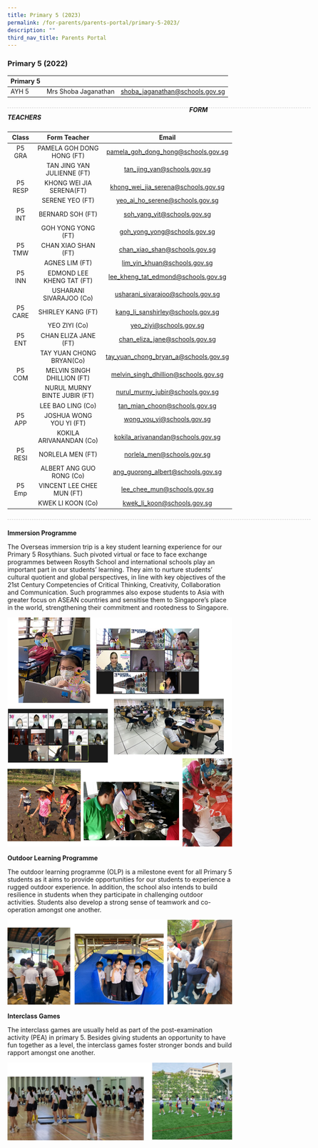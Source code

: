 ```yaml
---
title: Primary 5 (2023)
permalink: /for-parents/parents-portal/primary-5-2023/
description: ""
third_nav_title: Parents Portal
---
```

### Primary 5 (2022)

| Primary 5 |  | |
| -------- | -------- | -------- |
| AYH 5 | Mrs Shoba Jaganathan | shoba_jaganathan@schools.gov.sg |

<div style="line-height: 19.6px; width: 408px; float: left;"><div style="margin-top: 8px; margin-bottom: 8px; line-height: 19.6px; width: 680px; border-bottom: 1px dashed rgb(204, 204, 204); height: 1px; clear: both;"></div></div>

##### FORM TEACHERS

| Class | Form Teacher | Email |
|:---:|:---:|:---:|
| P5 GRA | PAMELA GOH DONG HONG (FT) | pamela_goh_dong_hong@schools.gov.sg |
|   | TAN JING YAN JULIENNE (FT) | tan_jing_yan@schools.gov.sg |
| P5 RESP | KHONG WEI JIA SERENA(FT) | khong_wei_jia_serena@schools.gov.sg |
|   | SERENE YEO (FT) | yeo_ai_ho_serene@schools.gov.sg |
| P5 INT | BERNARD SOH (FT) | soh_yang_yit@schools.gov.sg |
|   | GOH YONG YONG (FT) | goh_yong_yong@schools.gov.sg |
| P5 TMW | CHAN XIAO SHAN (FT) | chan_xiao_shan@schools.gov.sg |
|   | AGNES LIM (FT) | lim_yin_khuan@schools.gov.sg |
| P5 INN | EDMOND LEE KHENG TAT (FT)	 | lee_kheng_tat_edmond@schools.gov.sg |
|   | USHARANI SIVARAJOO (Co) | usharani_sivarajoo@schools.gov.sg |
| P5 CARE   | SHIRLEY KANG (FT) | kang_li_sanshirley@schools.gov.sg |
|   | YEO ZIYI (Co) | yeo_ziyi@schools.gov.sg |
| P5 ENT | CHAN ELIZA JANE (FT)	 | chan_eliza_jane@schools.gov.sg |
|   | TAY YUAN CHONG BRYAN(Co)	 | tay_yuan_chong_bryan_a@schools.gov.sg |
| P5 COM | MELVIN SINGH DHILLION (FT) | melvin_singh_dhillion@schools.gov.sg |
|   | NURUL MURNY BINTE JUBIR (FT) | nurul_murny_jubir@schools.gov.sg |
|   | LEE BAO LING (Co) | tan_mian_choon@schools.gov.sg |
| P5 APP | JOSHUA WONG YOU YI (FT) | wong_you_yi@schools.gov.sg |
|   | KOKILA ARIVANANDAN (Co) | kokila_arivanandan@schools.gov.sg |
| P5 RESI   | NORLELA MEN (FT)	 | norlela_men@schools.gov.sg |
|   | ALBERT ANG GUO RONG (Co) | ang_guorong_albert@schools.gov.sg |
|  P5 Emp    |  VINCENT LEE CHEE MUN (FT)	 | lee_chee_mun@schools.gov.sg |
|   |  KWEK LI KOON (Co) | kwek_li_koon@schools.gov.sg |

<div style="line-height: 19.6px; width: 408px; float: left;"><div style="margin-top: 8px; margin-bottom: 8px; line-height: 19.6px; width: 680px; border-bottom: 1px dashed rgb(204, 204, 204); height: 1px; clear: both;"></div></div> <br>


**Immersion Programme**

The Overseas immersion trip is a key student learning experience for our Primary 5 Rosythians. Such pivoted virtual or face to face exchange programmes between Rosyth School and international schools play an important part in our students’ learning. They aim to nurture students’ cultural quotient and global perspectives, in line with key objectives of the 21st Century Competencies of Critical Thinking, Creativity, Collaboration and Communication. Such programmes also expose students to Asia with greater focus on ASEAN countries and sensitise them to Singapore’s place in the world, strengthening their commitment and rootedness to Singapore.

![](/images/p5_1.jpg)

**Outdoor Learning Programme**

The outdoor learning programme (OLP) is a milestone event for all Primary 5 students as it aims to provide opportunities for our students to experience a rugged outdoor experience. In addition, the school also intends to build resilience in students when they participate in challenging outdoor activities. Students also develop a strong sense of teamwork and co-operation amongst one another.

![](/images/P5_2.jpg)

**Interclass Games**

The interclass games are usually held as part of the post-examination activity (PEA) in primary 5. Besides giving students an opportunity to have fun together as a level, the interclass games foster stronger bonds and build rapport amongst one another.

![](/images/p5_3.png)